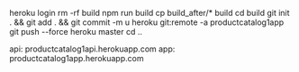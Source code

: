 heroku login
rm -rf build
npm run build
cp build_after/* build
cd build
git init . && git add . && git commit -m u
heroku git:remote -a productcatalog1app
git push --force heroku master
cd ..

api: productcatalog1api.herokuapp.com
app: productcatalog1app.herokuapp.com